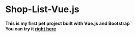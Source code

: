 # Shop-List-Vue.js
**This is my first pet project built with Vue.js and Bootstrap**<br>
**You can try it <a href="https://vladislava05.github.io/Shop-List-Vue.js/">right here</a>**
